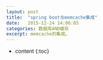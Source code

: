 ```yaml
---
layout: post
title:  "spring boot与memcache集成"
date:   2015-12-24 14:06:05
categories: 数据库AND缓存
excerpt: memcache的集成。
---
```


* content
{:toc}

